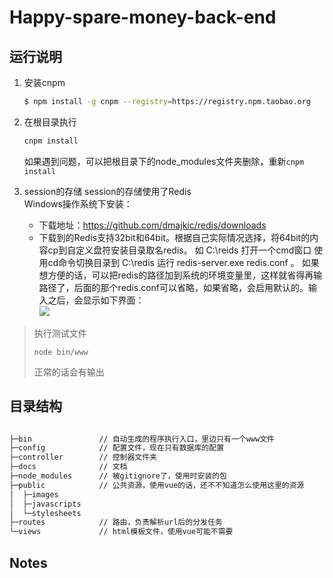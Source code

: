 # Happy-spare-money-back-end

## 运行说明

1. 安装cnpm

    ```bash
    $ npm install -g cnpm --registry=https://registry.npm.taobao.org
    ```

2. 在根目录执行

    ```bash
    cnpm install
    ```

    如果遇到问题，可以把根目录下的node_modules文件夹删除，重新`cnpm install`

3. session的存储
    session的存储使用了Redis              
    Windows操作系统下安装：         
    - 下载地址：https://github.com/dmajkic/redis/downloads
    - 下载到的Redis支持32bit和64bit。根据自己实际情况选择，将64bit的内容cp到自定义盘符安装目录取名redis。 如 C:\reids
    打开一个cmd窗口 使用cd命令切换目录到 C:\redis 运行 redis-server.exe redis.conf 。
    如果想方便的话，可以把redis的路径加到系统的环境变量里，这样就省得再输路径了，后面的那个redis.conf可以省略，如果省略，会启用默认的。输入之后，会显示如下界面：        
    ![]('iamge/image1.png)


> 执行测试文件
> 
> ```
> node bin/www
> ```
> 
> 正常的话会有输出

## 目录结构

```bash

├─bin               // 自动生成的程序执行入口，里边只有一个www文件  
├─config            // 配置文件，现在只有数据库的配置
├─controller        // 控制器文件夹
├─docs              // 文档
├─node_modules      // 被gitignore了，使用时安装的包
├─public            // 公共资源，使用vue的话，还不不知道怎么使用这里的资源
│  ├─images         
│  ├─javascripts    
│  └─stylesheets    
├─routes            // 路由，负责解析url后的分发任务
└─views             // html模板文件，使用vue可能不需要

```

## Notes
